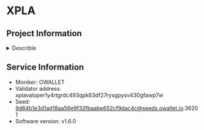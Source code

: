 # XPLA
## Project Information

<details>
    <summary>Describle</summary>
    **XPLA** is a decentralized blockchain platform that aims to provide a robust ecosystem for Web3 content creators, developers, and users. It focuses on enabling decentralized applications (dApps), digital content creation, gaming, and media experiences in a decentralized, community-driven environment. Built using the **Cosmos SDK**, XPLA is designed for scalability, interoperability, and security, leveraging the strengths of Cosmos and its **Inter-Blockchain Communication (IBC)** protocol to connect with other blockchains.

### Key Features of XPLA:

1. **Content Creation and Distribution**:
   - XPLA focuses heavily on enabling content creators, such as digital artists, musicians, and game developers, to distribute their creations in a decentralized manner.
   - The platform provides tools for creators to mint, manage, and monetize digital content, such as NFTs (Non-Fungible Tokens), without relying on centralized intermediaries.
   - This creates a direct link between creators and their audience, allowing for more transparent, fair, and efficient monetization of digital assets.

2. **Blockchain for Gaming**:
   - XPLA is optimized for the gaming industry, offering game developers the infrastructure to build blockchain-based games or integrate blockchain features into traditional games.
   - The platform supports in-game assets, digital currencies, and NFTs, which players can own, trade, and use across multiple games, creating an interconnected gaming economy.
   - By decentralizing gaming assets and in-game economies, XPLA provides players with true ownership of their digital items, enabling them to transfer assets between games or trade them on decentralized marketplaces.

3. **Interoperability via IBC**:
   - As a **Cosmos SDK**-based platform, XPLA supports **Inter-Blockchain Communication (IBC)**, which allows it to interact with other blockchains in the Cosmos ecosystem and beyond.
   - This interoperability allows content creators, gamers, and developers to access a wider range of assets and dApps across multiple blockchains, enhancing the flexibility and reach of the XPLA ecosystem.
   - Users can transfer tokens and digital assets between different blockchains, making XPLA a multi-chain platform for digital content and decentralized applications.

4. **Decentralized Applications (dApps)**:
   - XPLA enables developers to create decentralized applications across various sectors, including gaming, social media, and entertainment.
   - These dApps benefit from the platform’s decentralized infrastructure, allowing for greater transparency, user control, and reduced reliance on centralized entities.
   - XPLA provides developer-friendly tools and APIs to facilitate the creation of scalable and interoperable applications.

5. **NFTs and Digital Asset Ownership**:
   - XPLA places a strong emphasis on **Non-Fungible Tokens (NFTs)**, providing creators with the ability to tokenize digital assets such as artwork, music, videos, and virtual goods.
   - NFTs on XPLA can be used across multiple platforms and games, giving users full ownership of their digital assets and enabling them to trade, sell, or showcase their collections in decentralized marketplaces.
   - The platform supports the creation and trading of NFTs in a secure, efficient manner, with smart contracts ensuring the authenticity and provenance of each asset.

6. **Decentralized Governance**:
   - XPLA operates on a **decentralized governance model**, where token holders can vote on proposals that affect the future direction of the platform.
   - This governance system allows the community to decide on protocol upgrades, fee structures, new feature implementations, and other important decisions.
   - By empowering the community to make decisions, XPLA ensures that the platform evolves in line with user needs and interests.

7. **XPLA Token (XPLA)**:
   - The native token of the XPLA platform, **XPLA**, is used for governance, staking, transaction fees, and rewarding participants within the ecosystem.
   - XPLA token holders can vote on governance proposals and earn rewards by staking their tokens to secure the network.
   - Additionally, XPLA is used to pay for transaction fees, smart contract execution, and other services within the platform, incentivizing active participation from both creators and users.

8. **Proof-of-Stake (PoS) Consensus**:
   - XPLA uses a **Proof-of-Stake (PoS)** consensus mechanism, where validators stake XPLA tokens to validate transactions, secure the network, and produce new blocks.
   - Users can delegate their tokens to validators in exchange for staking rewards, helping to maintain the security and decentralization of the platform.
   - PoS ensures that the network is energy-efficient and scalable while offering security through economic incentives.

9. **Scalability and High Performance**:
   - XPLA is designed for high throughput and scalability, ensuring that it can handle large volumes of transactions and data, especially for use cases in gaming and media content.
   - The platform’s architecture is optimized for low-latency and high-performance applications, ensuring a seamless experience for users, gamers, and developers.

10. **Creator Economy and Rewards**:
    - XPLA provides a decentralized **creator economy** where content creators can earn rewards through user engagement, NFT sales, and participation in the ecosystem.
    - The platform eliminates intermediaries, allowing creators to retain a larger share of the revenue generated from their work.
    - Creators can also receive additional rewards through community-based incentives, governance participation, and token staking.

11. **Security and Transparency**:
    - As a decentralized platform, XPLA ensures transparency and security by executing all operations through smart contracts and blockchain technology.
    - The platform is regularly audited to ensure the safety of users’ assets and data, with decentralized governance providing oversight and community trust.
    - All transactions and operations on XPLA are publicly verifiable on-chain, ensuring a high level of transparency.

### Use Cases of XPLA:

- **NFT Marketplaces**: Creators can mint and sell NFTs, including digital art, music, and virtual goods, in decentralized marketplaces.
- **Blockchain Gaming**: Developers can integrate NFTs and in-game currencies into their games, enabling true ownership and interoperability of digital assets across multiple games.
- **dApp Development**: Developers can build decentralized applications focused on social media, content sharing, and entertainment on a scalable, decentralized platform.
- **Decentralized Governance**: XPLA token holders can vote on proposals to shape the future of the platform, ensuring that its development is community-driven.
- **Cross-Chain Content Distribution**: Through IBC, XPLA can interact with other blockchains, expanding the reach of content and assets across multiple ecosystems.

### Summary:
XPLA is a decentralized blockchain platform designed for content creators, developers, and gamers, offering a flexible ecosystem for creating, distributing, and monetizing digital assets. Built on the Cosmos SDK, XPLA provides cross-chain interoperability via IBC, enabling users to interact with assets and applications from multiple blockchains. The platform’s focus on NFTs, gaming, decentralized applications (dApps), and content distribution positions it as a hub for Web3 creators and users. XPLA’s native token is used for governance, staking, and transactions, ensuring security and incentivizing active participation in the network. Through its decentralized governance, scalability, and comprehensive support for digital content, XPLA aims to revolutionize the digital content economy in a decentralized and community-driven manner.
</details>

## Service Information

- Moniker: OWALLET
- Validator address: xplavaloper1y4rtgrdc493qpk63df27rysgpysv430gfawp7w
- Seed: 9d64b1e3d1ad18aa56e9f32fbaabe652cf9dac4c@seeds.owallet.io:36201
- Software version: v1.6.0
